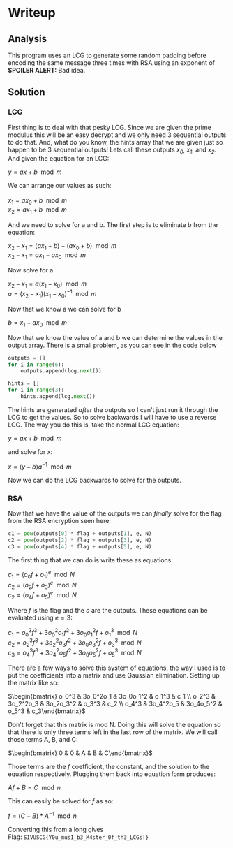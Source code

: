 # Writeup
## Analysis

This program uses an LCG to generate some random padding before encoding the same message three times with RSA using an exponent of **SPOILER ALERT:** Bad idea.

## Solution 
### LCG

First thing is to deal with that pesky LCG. Since we are given the prime modulus this will be an easy decrypt and we only need 3 sequential outputs to do that. And, what do you know, the hints array that we are given just so happen to be 3 sequential outputs! Lets call these outputs *$x_0$*, *$x_1$*, and *$x_2$*. And given the equation for an LCG:

$y = ax + b \mod m$<br />

We can arrange our values as such:<br /><br />
$x_1 = ax_0 + b \mod m$<br />
$x_2 = ax_1 + b \mod m$<br />

And we need to solve for a and b. The first step is to eliminate b from the equation:

$x_2 - x_1 = (ax_1 + b) - (ax_0 + b) \mod m$<br />
$x_2 - x_1 = ax_1 - ax_0 \mod m$<br />

Now solve for a

$x_2 - x_1 = a(x_1 - x_0) \mod m$ <br />
$a = (x_2 - x_1)(x_1 - x_0)^{-1} \mod m$<br />

Now that we know a we can solve for b<br />

$b = x_1 - ax_0 \mod m$

Now that we know the value of a and b we can determine the values in the output array. There is a small problem, as you can see in the code below
```python
outputs = []
for i in range(6):
	outputs.append(lcg.next())

hints = []
for i in range(3):
	hints.append(lcg.next())
```
The hints are generated *after* the outputs so I can't just run it through the LCG to get the values. So to solve backwards I will have to use a reverse LCG. The way you do this is, take the normal LCG equation:

$y = ax + b \mod m$

and solve for x:

$x =  (y - b)a^{-1} \mod m$

Now we can do the LCG backwards to solve for the outputs.

### RSA

Now that we have the value of the outputs we can *finally* solve for the flag from the RSA encryption seen here:
```python
c1 = pow(outputs[0] * flag + outputs[1], e, N)
c2 = pow(outputs[2] * flag + outputs[3], e, N)
c3 = pow(outputs[4] * flag + outputs[5], e, N)
```
The first thing that we can do is write these as equations:

$c_1 = (o_0f + o_1)^e \mod N$<br />
$c_2 = (o_2f + o_3)^e \mod N$<br />
$c_2 = (o_4f + o_5)^e \mod N$<br />

Where $f$ is the flag and the $o$ are the outputs.
These equations can be evaluated using $e=3$:

$c_1 = o_0^3f^3 + 3o_0^2o_1f^2 + 3o_0o_1^2f + o_1^3 \mod N$<br />
$c_2 = o_2^3f^3 + 3o_2^2o_3f^2 + 3o_0o_3^2f + o_3^3 \mod N$<br />
$c_3 = o_4^3f^3 + 3o_4^2o_5f^2 + 3o_0o_5^2f + o_5^3 \mod N$<br />

There are a few ways to solve this system of equations, the way I used is to put the coefficients into a matrix and use Gaussian elimination. Setting up the matrix like so:

$\begin{bmatrix} o_0^3 & 3o_0^2o_1 & 3o_0o_1^2 & o_1^3 & c_1 \\ o_2^3 & 3o_2^2o_3 & 3o_2o_3^2 & o_3^3 & c_2 \\ o_4^3 & 3o_4^2o_5 & 3o_4o_5^2 & o_5^3 & c_3\end{bmatrix}$ <br />

Don't forget that this matrix is mod N. Doing this will solve the equation so that there is only three terms left in the last row of the matrix. We will call those terms A, B, and C:

$\begin{bmatrix} 0 & 0 & A & B & C\end{bmatrix}$ <br />

Those terms are the $f$ coefficient, the constant, and the solution to the equation respectively. Plugging them back into equation form produces:

$Af + B = C \mod n$ <br />

This can easily be solved for $f$ as so:

$f = (C-B)*A^{-1} \mod n$ <br />

Converting this from a long gives <br />
Flag: `SIVUSCG{Y0u_mus1_b3_M4ster_0f_th3_LCGs!}`